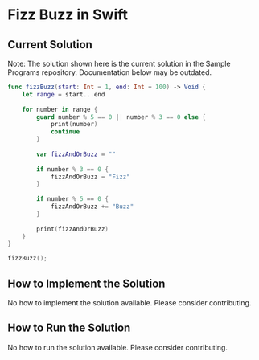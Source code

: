 # Fizz Buzz in Swift

## Current Solution

Note: The solution shown here is the current solution in the Sample Programs repository. Documentation below may be outdated.

```Swift
func fizzBuzz(start: Int = 1, end: Int = 100) -> Void {
    let range = start...end
    
    for number in range {
        guard number % 5 == 0 || number % 3 == 0 else {
            print(number)
            continue
        }
        
        var fizzAndOrBuzz = ""
        
        if number % 3 == 0 {
            fizzAndOrBuzz = "Fizz"
        }
        
        if number % 5 == 0 {
            fizzAndOrBuzz += "Buzz"
        }
        
        print(fizzAndOrBuzz)
    }
}

fizzBuzz();
```

## How to Implement the Solution

No how to implement the solution available. Please consider contributing.

## How to Run the Solution

No how to run the solution available. Please consider contributing.